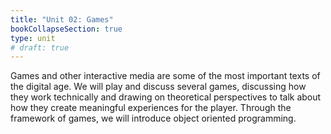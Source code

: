 ```yaml
---
title: "Unit 02: Games"
bookCollapseSection: true
type: unit
# draft: true
---
```


Games and other interactive media are some of the most important texts of the digital age. We will play and discuss several games, discussing how they work technically and drawing on theoretical perspectives to talk about how they create meaningful experiences for the player. Through the framework of games, we will introduce object oriented programming.


